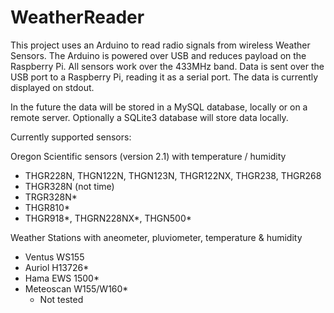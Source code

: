 WeatherReader
=============

This project uses an Arduino to read radio signals from wireless Weather Sensors. The Arduino is 
powered over USB and reduces payload on the Raspberry Pi.
All sensors work over the 433MHz band. 
Data is sent over the USB port to a Raspberry Pi, reading it as a serial port. The data is currently 
displayed on stdout.

In the future the data will be stored in a MySQL database, locally or on a remote server. Optionally 
a SQLite3 database will store data locally.

Currently supported sensors:

Oregon Scientific sensors (version 2.1) with temperature / humidity
- THGR228N, THGN122N, THGN123N, THGR122NX, THGR238, THGR268
- THGR328N (not time)
- TRGR328N*
- THGR810*
- THGR918*, THGRN228NX*, THGN500*

Weather Stations with aneometer, pluviometer, temperature & humidity
- Ventus WS155
- Auriol H13726*
- Hama EWS 1500*
- Meteoscan W155/W160*
  * Not tested
